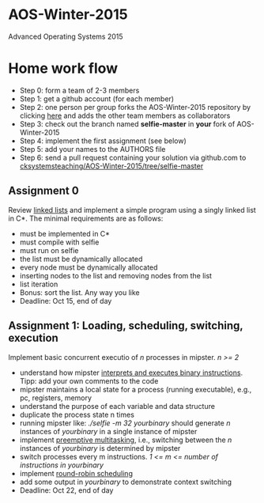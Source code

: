 AOS-Winter-2015
===============

Advanced Operating Systems 2015


Home work flow
==============

* Step 0: form a team of 2-3 members
* Step 1: get a github account (for each member)
* Step 2: one person per group forks the AOS-Winter-2015 repository by clicking [here](https://github.com/cksystemsteaching/AOS-Winter-2015/fork) and adds the other team members as collaborators
* Step 3: check out the branch named __selfie-master__ in __your__ fork of AOS-Winter-2015
* Step 4: implement the first assignment (see below)
* Step 5: add your names to the AUTHORS file
* Step 6: send a pull request containing your solution via github.com to [cksystemsteaching/AOS-Winter-2015/tree/selfie-master](https://github.com/cksystemsteaching/AOS-Winter-2015/tree/selfie-master)


Assignment 0
------------

Review [linked lists](https://en.wikipedia.org/wiki/Linked_list) and implement a simple program using a singly linked list in C*. The minimal requirements are as follows:

* must be implemented in C*
* must compile with selfie
* must run on selfie
* the list must be dynamically allocated
* every node must be dynamically allocated
* inserting nodes to the list and removing nodes from the list
* list iteration
* Bonus: sort the list. Any way you like
* Deadline: Oct 15, end of day


Assignment 1: Loading, scheduling, switching, execution
-------------------------------------------------------

Implement basic concurrent executio of _n_ processes in mipster. _n >= 2_ 

* understand how mipster [interprets and executes binary instructions](https://github.com/cksystemsteaching/AOS-Winter-2015/blob/selfie-master/selfie.c#L3933). Tipp: add your own comments to the code
* mipster maintains a local state for a process (running executable), e.g., pc, registers, memory
* understand the purpose of each variable and data structure
* duplicate the process state n times
* running mipster like: _./selfie -m 32 yourbinary_ should generate _n_ instances of _yourbinary_ in a single instance of mipster
* implement [preemptive multitasking](https://en.wikipedia.org/wiki/Preemption_(computing)), i.e., switching between the _n_ instances of _yourbinary_ is determined by mipster 
* switch processes every m instructions. _1 <= m <= number of instructions in yourbinary_
* implement [round-robin scheduling](https://en.wikipedia.org/wiki/Round-robin_scheduling)
* add some output in _yourbinary_ to demonstrate context switching
* Deadline: Oct 22, end of day
